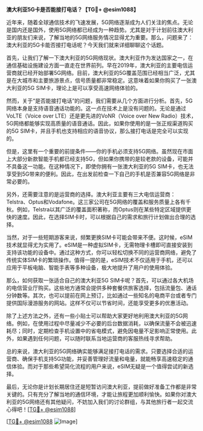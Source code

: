 **澳大利亚5G卡是否能接打电话？【TG💪+ @esim1088】**

近年来，随着全球通信技术的飞速发展，5G网络逐渐成为人们关注的焦点。无论是国内还是国外，使用5G网络都已经成为一种趋势。尤其是对于计划前往澳大利亚的朋友们来说，了解当地的5G网络服务情况显得尤为重要。那么，问题来了：澳大利亚的5G卡能否接打电话呢？今天我们就来详细聊聊这个话题。

首先，让我们了解一下澳大利亚的5G网络现状。澳大利亚作为发达国家之一，在通信基础设施建设方面一直走在世界前列。早在2019年，澳大利亚的主要电信运营商就已经开始部署5G网络。目前，澳大利亚的5G覆盖范围已经相当广泛，尤其是在大城市和主要旅游景点，信号质量都非常稳定。这意味着如果你购买了一张澳大利亚的5G SIM卡，理论上是可以享受高速网络体验的。

然而，关于“是否能接打电话”的问题，我们需要从几个方面进行分析。首先，5G网络本身是支持语音通话功能的。这一点在技术上是没有问题的。无论是通过VoLTE（Voice over LTE）还是更先进的VoNR（Voice over New Radio）技术，5G网络都能够实现高质量的语音通话。因此，如果你使用的是一张正规渠道购买的5G SIM卡，并且手机也支持相应的语音协议，那么接打电话是完全可以实现的。

但是，这里有一个重要的前提条件——你的手机必须支持5G网络。虽然现在市面上大部分新款智能手机都已经支持5G，但如果你携带的是较老款的设备，可能并不具备这一功能。在这种情况下，即使你拥有一张澳大利亚的5G SIM卡，也无法享受到5G带来的便利。因此，在出发前检查一下自己的手机是否兼容5G网络是非常必要的。

另外，还需要注意的是运营商的选择。澳大利亚主要有三大电信运营商：Telstra、Optus和Vodafone。这三家公司在5G网络的覆盖和服务质量上各有千秋。例如，Telstra以其广泛的覆盖面积著称，而Optus则在某些特定区域提供更快的速度。因此，在选择SIM卡时，可以根据自己的需求和旅行计划做出合理的选择。

当然，对于一些短期游客来说，频繁更换SIM卡可能会带来不便。这时候，eSIM技术就显得尤为实用了。eSIM是一种虚拟SIM卡，无需物理卡槽即可直接安装到支持该功能的设备中。通过这种方式，你可以轻松切换不同的运营商网络，避免了传统实体SIM卡的繁琐操作。值得一提的是，eSIM技术不仅适用于手机，还可以应用于平板电脑、智能手表等多种设备，极大地提升了用户的使用体验。

那么，如何获取一张适合自己的澳大利亚5G SIM卡呢？首先，可以通过各大机场的电信营业厅购买。这些地方通常会提供多种套餐供旅客选择，包括流量包、通话分钟数等。其次，也可以提前在网上预订，比如通过一些知名的电商平台或者专门提供国际漫游服务的网站。这样不仅可以节省时间，还能享受更多的优惠活动。

除了上述方法之外，还有一些小贴士可以帮助大家更好地利用澳大利亚的5G网络。例如，在使用过程中尽量减少不必要的后台数据消耗，以确保流量不会被迅速耗尽；同时，定期检查手机设置中的省电模式，避免因电量不足影响正常使用。此外，如果遇到任何问题，可以随时联系当地运营商的客服热线寻求帮助。

总的来说，澳大利亚的5G网络确实能够满足接打电话的需求。只要选择合适的运营商、确保手机支持5G功能，并妥善管理好流量和电量，就能畅享高速稳定的通信体验。而对于那些希望简化流程的用户来说，eSIM无疑是一个值得尝试的新选择。

最后，无论你是计划长期居住还是短暂访问澳大利亚，提前做好准备工作都是非常关键的。只有充分了解当地的通信环境，才能让旅程更加顺利愉快。如果你对澳大利亚的5G网络还有其他疑问，不妨加入我们的讨论群组，与其他旅行者一起交流心得吧！[[TG💪+ @esim1088](https://t.me/s/esim1088)]

[[TG💪+ @esim1088](https://t.me/s/esim1088) ![Image](https://i.postimg.cc/4NQfJmqS/Snipaste-2025-05-13-00-14-12.png)]